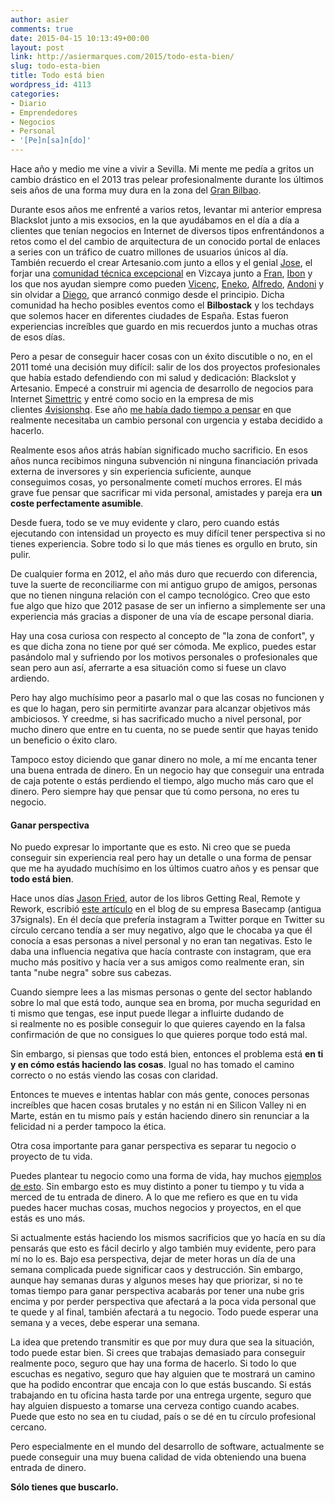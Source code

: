 ```yaml
---
author: asier
comments: true
date: 2015-04-15 10:13:49+00:00
layout: post
link: http://asiermarques.com/2015/todo-esta-bien/
slug: todo-esta-bien
title: Todo está bien
wordpress_id: 4113
categories:
- Diario
- Emprendedores
- Negocios
- Personal
- '[Pe]n[sa]n[do]'
---
```


Hace año y medio me vine a vivir a Sevilla. Mi mente me pedía a gritos un cambio drástico en el 2013 tras pelear profesionalmente durante los últimos seis años de una forma muy dura en la zona del [Gran Bilbao](http://es.wikipedia.org/wiki/Gran_Bilbao).

Durante esos años me enfrenté a varios retos, levantar mi anterior empresa Blackslot junto a mis exsocios, en la que ayudábamos en el día a día a clientes que tenían negocios en Internet de diversos tipos enfrentándonos a retos como el del cambio de arquitectura de un conocido portal de enlaces a series con un tráfico de cuatro millones de usuarios únicos al día. También recuerdo el crear Artesanio.com junto a ellos y el genial [Jose](https://twitter.com/venzario), el forjar una [comunidad técnica excepcional](http://www.meetup.com/es/elcomite/) en Vizcaya junto a [Fran](https://twitter.com/fran_mosteiro), [Ibon](https://twitter.com/ibonilm) y los que nos ayudan siempre como pueden [Vicenç](https://twitter.com/vgaltes), [Eneko](https://twitter.com/enekopalencia), [Alfredo](https://twitter.com/alfredodev), [Andoni](https://twitter.com/andoniarroyo) y sin olvidar a [Diego](https://twitter.com/arketipo), que arrancó conmigo desde el principio. Dicha comunidad ha hecho posibles eventos como el **Bilbostack** y los techdays que solemos hacer en diferentes ciudades de España. Estas fueron experiencias increíbles que guardo en mis recuerdos junto a muchas otras de esos días.

Pero a pesar de conseguir hacer cosas con un éxito discutible o no, en el 2011 tomé una decisión muy difícil: salir de los dos proyectos profesionales que había estado defendiendo con mi salud y dedicación: Blackslot y Artesanio. Empecé a construir mi agencia de desarrollo de negocios para Internet [Simettric](http://simettric.com) y entré como socio en la empresa de mis clientes [4visionshq](http://4visionshq.com). Ese año [me había dado tiempo a pensar](http://asiermarques.com/2011/cierra-los-ojos/) en que realmente necesitaba un cambio personal con urgencia y estaba decidido a hacerlo.

Realmente esos años atrás habían significado mucho sacrificio. En esos años nunca recibimos ninguna subvención ni ninguna financiación privada externa de inversores y sin experiencia suficiente, aunque conseguimos cosas, yo personalmente cometí muchos errores. El más grave fue pensar que sacrificar mi vida personal, amistades y pareja era **un coste perfectamente asumible**.

Desde fuera, todo se ve muy evidente y claro, pero cuando estás ejecutando con intensidad un proyecto es muy difícil tener perspectiva si no tienes experiencia. Sobre todo si lo que más tienes es orgullo en bruto, sin pulir.

De cualquier forma en 2012, el año más duro que recuerdo con diferencia, tuve la suerte de reconciliarme con mi antiguo grupo de amigos, personas que no tienen ninguna relación con el campo tecnológico. Creo que esto fue algo que hizo que 2012 pasase de ser un infierno a simplemente ser una experiencia más gracias a disponer de una vía de escape personal diaria.

Hay una cosa curiosa con respecto al concepto de "la zona de confort", y es que dicha zona no tiene por qué ser cómoda. Me explico, puedes estar pasándolo mal y sufriendo por los motivos personales o profesionales que sean pero aun así, aferrarte a esa situación como si fuese un clavo ardiendo.

Pero hay algo muchísimo peor a pasarlo mal o que las cosas no funcionen y es que lo hagan, pero sin permitirte avanzar para alcanzar objetivos más ambiciosos. Y creedme, si has sacrificado mucho a nivel personal, por mucho dinero que entre en tu cuenta, no se puede sentir que hayas tenido un beneficio o éxito claro.

Tampoco estoy diciendo que ganar dinero no mole, a mí me encanta tener una buena entrada de dinero. En un negocio hay que conseguir una entrada de caja potente o estás perdiendo el tiempo, algo mucho más caro que el dinero. Pero siempre hay que pensar que tú como persona, no eres tu negocio.


#### Ganar perspectiva


No puedo expresar lo importante que es esto. Ni creo que se pueda conseguir sin experiencia real pero hay un detalle o una forma de pensar que me ha ayudado muchísimo en los últimos cuatro años y es pensar que **todo está bien**.

Hace unos días [Jason Fried](https://twitter.com/jasonfried), autor de los libros Getting Real, Remote y Rework, escribió [este artículo](https://signalvnoise.com/posts/3868-look-and-feel-and-feel) en el blog de su empresa Basecamp (antigua 37signals). En él decía que prefería instagram a Twitter porque en Twitter su círculo cercano tendía a ser muy negativo, algo que le chocaba ya que él conocía a esas personas a nivel personal y no eran tan negativas. Esto le daba una influencia negativa que hacía contraste con instagram, que era mucho más positivo y hacía ver a sus amigos como realmente eran, sin tanta "nube negra" sobre sus cabezas.

Cuando siempre lees a las mismas personas o gente del sector hablando sobre lo mal que está todo, aunque sea en broma, por mucha seguridad en ti mismo que tengas, ese input puede llegar a influirte dudando de si realmente no es posible conseguir lo que quieres cayendo en la falsa confirmación de que no consigues lo que quieres porque todo está mal.

Sin embargo, si piensas que todo está bien, entonces el problema está **en ti y en cómo estás haciendo las cosas**. Igual no has tomado el camino correcto o no estás viendo las cosas con claridad.

Entonces te mueves e intentas hablar con más gente, conoces personas increíbles que hacen cosas brutales y no están ni en Silicon Valley ni en Marte, están en tu mismo país y están haciendo dinero sin renunciar a la felicidad ni a perder tampoco la ética.

Otra cosa importante para ganar perspectiva es separar tu negocio o proyecto de tu vida.

Puedes plantear tu negocio como una forma de vida, hay muchos [ejemplos de esto](https://vimeo.com/122416858). Sin embargo esto es muy distinto a poner tu tiempo y tu vida a merced de tu entrada de dinero. A lo que me refiero es que en tu vida puedes hacer muchas cosas, muchos negocios y proyectos, en el que estás es uno más.

Si actualmente estás haciendo los mismos sacrificios que yo hacía en su día pensarás que esto es fácil decirlo y algo también muy evidente, pero para mí no lo es. Bajo esa perspectiva, dejar de meter horas un día de una semana complicada puede significar caos y destrucción. Sin embargo, aunque hay semanas duras y algunos meses hay que priorizar, si no te tomas tiempo para ganar perspectiva acabarás por tener una nube gris encima y por perder perspectiva que afectará a la poca vida personal que te quede y al final, también afectará a tu negocio. Todo puede esperar una semana y a veces, debe esperar una semana.

La idea que pretendo transmitir es que por muy dura que sea la situación, todo puede estar bien. Si crees que trabajas demasiado para conseguir realmente poco, seguro que hay una forma de hacerlo. Si todo lo que escuchas es negativo, seguro que hay alguien que te mostrará un camino que ha podido encontrar que encaja con lo que estás buscando. Si estás trabajando en tu oficina hasta tarde por una entrega urgente, seguro que hay alguien dispuesto a tomarse una cerveza contigo cuando acabes. Puede que esto no sea en tu ciudad, país o se dé en tu círculo profesional cercano.

Pero especialmente en el mundo del desarrollo de software, actualmente se puede conseguir una muy buena calidad de vida obteniendo una buena entrada de dinero.

**Sólo tienes que buscarlo.**
